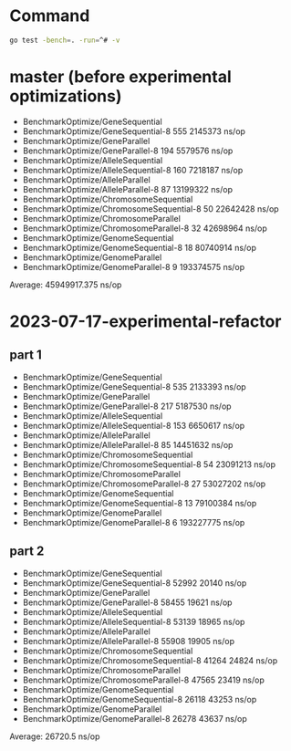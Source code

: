 # Command

```bash
go test -bench=. -run=^# -v
```

# master (before experimental optimizations)

- BenchmarkOptimize/GeneSequential
- BenchmarkOptimize/GeneSequential-8                   555           2145373 ns/op
- BenchmarkOptimize/GeneParallel
- BenchmarkOptimize/GeneParallel-8                     194           5579576 ns/op
- BenchmarkOptimize/AlleleSequential
- BenchmarkOptimize/AlleleSequential-8                 160           7218187 ns/op
- BenchmarkOptimize/AlleleParallel
- BenchmarkOptimize/AlleleParallel-8                    87          13199322 ns/op
- BenchmarkOptimize/ChromosomeSequential
- BenchmarkOptimize/ChromosomeSequential-8              50          22642428 ns/op
- BenchmarkOptimize/ChromosomeParallel
- BenchmarkOptimize/ChromosomeParallel-8                32          42698964 ns/op
- BenchmarkOptimize/GenomeSequential
- BenchmarkOptimize/GenomeSequential-8                  18          80740914 ns/op
- BenchmarkOptimize/GenomeParallel
- BenchmarkOptimize/GenomeParallel-8                     9         193374575 ns/op

Average: 45949917.375 ns/op

# 2023-07-17-experimental-refactor

## part 1

- BenchmarkOptimize/GeneSequential
- BenchmarkOptimize/GeneSequential-8                   535           2133393 ns/op
- BenchmarkOptimize/GeneParallel
- BenchmarkOptimize/GeneParallel-8                     217           5187530 ns/op
- BenchmarkOptimize/AlleleSequential
- BenchmarkOptimize/AlleleSequential-8                 153           6650617 ns/op
- BenchmarkOptimize/AlleleParallel
- BenchmarkOptimize/AlleleParallel-8                    85          14451632 ns/op
- BenchmarkOptimize/ChromosomeSequential
- BenchmarkOptimize/ChromosomeSequential-8              54          23091213 ns/op
- BenchmarkOptimize/ChromosomeParallel
- BenchmarkOptimize/ChromosomeParallel-8                27          53027202 ns/op
- BenchmarkOptimize/GenomeSequential
- BenchmarkOptimize/GenomeSequential-8                  13          79100384 ns/op
- BenchmarkOptimize/GenomeParallel
- BenchmarkOptimize/GenomeParallel-8                     6         193227775 ns/op

## part 2

- BenchmarkOptimize/GeneSequential
- BenchmarkOptimize/GeneSequential-8                 52992             20140 ns/op
- BenchmarkOptimize/GeneParallel
- BenchmarkOptimize/GeneParallel-8                   58455             19621 ns/op
- BenchmarkOptimize/AlleleSequential
- BenchmarkOptimize/AlleleSequential-8               53139             18965 ns/op
- BenchmarkOptimize/AlleleParallel
- BenchmarkOptimize/AlleleParallel-8                 55908             19905 ns/op
- BenchmarkOptimize/ChromosomeSequential
- BenchmarkOptimize/ChromosomeSequential-8           41264             24824 ns/op
- BenchmarkOptimize/ChromosomeParallel
- BenchmarkOptimize/ChromosomeParallel-8             47565             23419 ns/op
- BenchmarkOptimize/GenomeSequential
- BenchmarkOptimize/GenomeSequential-8               26118             43253 ns/op
- BenchmarkOptimize/GenomeParallel
- BenchmarkOptimize/GenomeParallel-8                 26278             43637 ns/op

Average: 26720.5 ns/op
